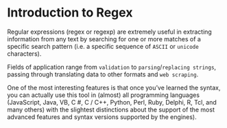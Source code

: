# Introduction to Regex

Regular expressions (regex or regexp) are extremely useful in extracting information from any text by searching for one or more matches of a specific search pattern (i.e. a specific sequence of ```ASCII``` or ```unicode``` characters).

Fields of application range from ```validation``` to ```parsing```/```replacing strings```, passing through translating data to other formats and ```web scraping```.

One of the most interesting features is that once you’ve learned the syntax, you can actually use this tool in (almost) all programming languages ​​(JavaScript, Java, VB, C #, C / C++, Python, Perl, Ruby, Delphi, R, Tcl, and many others) with the slightest distinctions about the support of the most advanced features and syntax versions supported by the engines).

